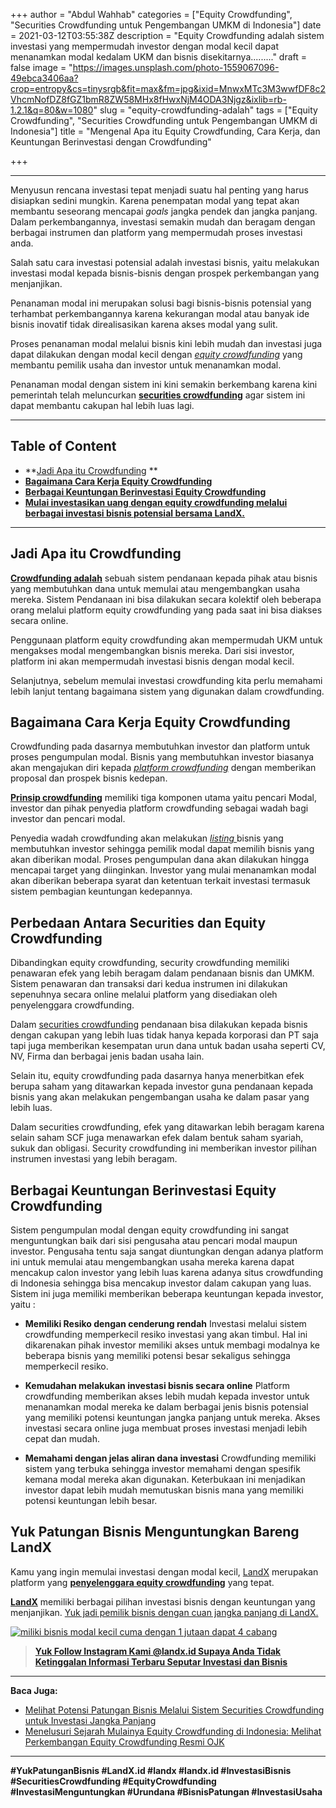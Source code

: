+++
author = "Abdul Wahhab"
categories = ["Equity Crowdfunding", "Securities Crowdfunding untuk Pengembangan UMKM di Indonesia"]
date = 2021-03-12T03:55:38Z
description = "Equity Crowdfunding adalah sistem investasi yang mempermudah investor dengan modal kecil dapat menanamkan modal kedalam UKM dan bisnis disekitarnya........."
draft = false
image = "https://images.unsplash.com/photo-1559067096-49ebca3406aa?crop=entropy&cs=tinysrgb&fit=max&fm=jpg&ixid=MnwxMTc3M3wwfDF8c2VhcmNofDZ8fGZ1bmR8ZW58MHx8fHwxNjM4ODA3Njgz&ixlib=rb-1.2.1&q=80&w=1080"
slug = "equity-crowdfunding-adalah"
tags = ["Equity Crowdfunding", "Securities Crowdfunding untuk Pengembangan UMKM di Indonesia"]
title = "Mengenal Apa itu Equity Crowdfunding, Cara Kerja, dan Keuntungan Berinvestasi dengan Crowdfunding"

+++


---

Menyusun rencana investasi tepat menjadi suatu hal penting yang harus disiapkan sedini mungkin.  Karena penempatan modal yang tepat akan membantu seseorang mencapai _goals_ jangka pendek dan jangka panjang. Dalam perkembangannya, investasi semakin mudah dan beragam dengan berbagai instrumen dan platform yang mempermudah proses investasi anda.

Salah satu cara investasi potensial adalah investasi bisnis, yaitu melakukan investasi modal kepada bisnis-bisnis dengan prospek perkembangan yang menjanjikan.

Penanaman modal ini merupakan solusi bagi bisnis-bisnis potensial yang terhambat perkembangannya karena kekurangan modal atau banyak ide bisnis inovatif tidak direalisasikan karena akses modal yang sulit.

Proses penanaman modal melalui bisnis kini lebih mudah dan investasi juga dapat dilakukan dengan modal kecil dengan [_equity crowdfunding_](https://landx.id/) yang membantu pemilik usaha dan investor untuk menanamkan modal.

Penanaman modal dengan sistem ini kini semakin berkembang karena kini pemerintah telah meluncurkan [**securities crowdfunding**](https://landx.id/) agar sistem ini dapat membantu cakupan hal lebih luas lagi.

---

## Table of Content

* **[Jadi Apa itu Crowdfunding](#jadi-apa-itu-crowdfunding ) **
* **[Bagaimana Cara Kerja Equity Crowdfunding](#bagaimana-cara-kerja-equity-crowdfunding)**
* **[Berbagai Keuntungan Berinvestasi Equity Crowdfunding](#berbagai-keuntungan-berinvestasi-equity-crowdfunding)**
* **[Mulai investasikan uang dengan equity crowdfunding melalui berbagai investasi bisnis potensial bersama LandX.](#yuk-patungan-bisnis-menguntungkan-bareng-landx)**

---

## Jadi Apa itu Crowdfunding

[**Crowdfunding adalah**](https://landx.id/blog/memahami-konsep-investasi-melalui-equity-crowdfunding-ecf/) sebuah sistem pendanaan kepada pihak atau bisnis yang membutuhkan dana untuk memulai atau mengembangkan usaha mereka. Sistem Pendanaan  ini bisa dilakukan secara kolektif oleh beberapa orang melalui platform equity crowdfunding yang pada saat ini bisa diakses secara online.

Penggunaan platform equity crowdfunding akan mempermudah UKM untuk mengakses modal mengembangkan bisnis mereka. Dari sisi investor, platform ini akan mempermudah investasi bisnis dengan modal kecil.

Selanjutnya, sebelum memulai investasi crowdfunding kita perlu memahami lebih lanjut tentang bagaimana sistem yang digunakan dalam crowdfunding.

## Bagaimana Cara Kerja Equity Crowdfunding

Crowdfunding pada dasarnya membutuhkan investor dan platform untuk proses pengumpulan modal. Bisnis yang membutuhkan investor biasanya akan mengajukan diri kepada [_platform crowdfunding_](https://landx.id/) dengan memberikan proposal dan prospek bisnis kedepan.

**[Prinsip crowdfunding](https://landx.id/blog/memahami-konsep-investasi-melalui-equity-crowdfunding-ecf/)** memiliki tiga komponen utama yaitu pencari Modal, investor dan pihak penyedia platform crowdfunding sebagai wadah bagi investor dan pencari modal.

Penyedia wadah crowdfunding akan melakukan  [_listing_ ](https://landx.id/) bisnis yang membutuhkan investor sehingga pemilik modal dapat memilih bisnis yang akan diberikan modal. Proses pengumpulan dana akan dilakukan hingga mencapai target yang diinginkan. Investor yang mulai menanamkan modal akan diberikan beberapa syarat dan ketentuan terkait investasi termasuk sistem pembagian keuntungan kedepannya.

## Perbedaan Antara Securities dan Equity Crowdfunding

Dibandingkan equity crowdfunding, security crowdfunding memiliki penawaran efek yang lebih beragam dalam pendanaan bisnis dan UMKM. Sistem penawaran dan transaksi dari kedua instrumen ini dilakukan sepenuhnya secara online melalui platform yang disediakan oleh penyelenggara crowdfunding.

Dalam [securities crowdfunding](https://landx.id/) pendanaan bisa dilakukan kepada bisnis dengan cakupan yang lebih luas tidak hanya kepada korporasi dan PT saja tapi juga memberikan kesempatan urun dana untuk badan usaha seperti CV, NV, Firma dan berbagai jenis badan usaha lain.

Selain itu, equity crowdfunding pada dasarnya hanya menerbitkan efek berupa saham yang ditawarkan kepada investor guna pendanaan kepada bisnis yang akan melakukan pengembangan usaha ke dalam pasar yang lebih luas.

Dalam securities crowdfunding, efek yang ditawarkan lebih beragam karena selain saham SCF juga menawarkan efek dalam bentuk saham syariah, sukuk dan obligasi. Security crowdfunding ini memberikan investor pilihan instrumen investasi yang lebih beragam.

## Berbagai Keuntungan Berinvestasi Equity Crowdfunding

Sistem pengumpulan modal dengan equity crowdfunding ini sangat menguntungkan baik dari sisi pengusaha atau pencari modal maupun investor. Pengusaha tentu saja sangat diuntungkan dengan adanya platform ini untuk memulai atau mengembangkan usaha mereka karena dapat mencakup calon investor yang lebih luas karena adanya situs crowdfunding di Indonesia sehingga bisa mencakup investor dalam cakupan yang luas. Sistem ini juga memiliki memberikan beberapa keuntungan kepada investor, yaitu :

* **Memiliki Resiko dengan cenderung rendah**
Investasi melalui sistem crowdfunding memperkecil resiko investasi yang akan timbul. Hal ini dikarenakan pihak investor memiliki akses untuk membagi modalnya ke beberapa bisnis yang memiliki potensi besar sekaligus sehingga memperkecil resiko. 

* **Kemudahan melakukan investasi bisnis secara online**
Platform crowdfunding memberikan akses lebih mudah kepada investor untuk menanamkan modal mereka ke dalam berbagai jenis bisnis potensial yang memiliki potensi keuntungan jangka panjang untuk mereka. Akses investasi secara online juga membuat proses investasi menjadi lebih cepat dan mudah. 

 * **Memahami dengan jelas aliran dana investasi**
Crowdfunding memiliki sistem yang terbuka sehingga investor memahami dengan spesifik kemana modal mereka akan digunakan. Keterbukaan ini menjadikan investor dapat lebih mudah memutuskan bisnis mana yang memiliki potensi keuntungan lebih besar.

## Yuk Patungan Bisnis Menguntungkan Bareng LandX

Kamu yang ingin memulai investasi dengan modal kecil, [LandX](https://landx.id) merupakan platform yang [**penyelenggara equity crowdfunding**](https://landx.id/) yang tepat.

[**LandX**](https://landx.id/) memiliki berbagai pilihan investasi bisnis dengan keuntungan yang menjanjikan. [Yuk jadi pemilik bisnis dengan cuan jangka panjang di LandX.](https://landx.id/project/) 

[![miliki bisnis modal kecil cuma dengan 1 jutaan dapat 4 cabang ](https://accountgram-production.sfo2.cdn.digitaloceanspaces.com/landx_ghost/2021/11/jadi-owner-bisnis-hanya-1-jutaan-dengan-cuan-yang-sangat-menjanjikan.png)](https://landx.id/project/)

> [**Yuk Follow Instagram Kami @landx.id Supaya Anda Tidak Ketinggalan Informasi Terbaru Seputar Investasi dan Bisnis**](https://www.instagram.com/landx.id/?utm_medium=copy_link)

---

**Baca Juga:**

* [Melihat Potensi Patungan Bisnis Melalui Sistem Securities Crowdfunding untuk Investasi Jangka Panjang](https://landx.id/blog/melihat-potensi-patungan-bisnis-melalui-sistem-securities-crowdfunding-untuk-investasi-jangka-panjang/)
* [Menelusuri Sejarah Mulainya Equity Crowdfunding di Indonesia: Melihat Perkembangan Equity Crowdfunding Resmi OJK](https://landx.id/blog/equity-crowdfunding-indonesia/)

---

**#YukPatunganBisnis    #LandX.id    #landx          #landx.id    #InvestasiBisnis  #SecuritiesCrowdfunding    #EquityCrowdfunding    #InvestasiMenguntungkan     #Urundana     #BisnisPatungan    #InvestasiUsaha**

